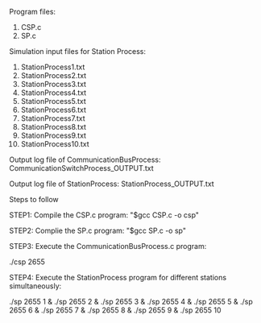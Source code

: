 Program files:
1) CSP.c
2) SP.c

Simulation input files for Station Process:
1) StationProcess1.txt
2) StationProcess2.txt
3) StationProcess3.txt
4) StationProcess4.txt
5) StationProcess5.txt
6) StationProcess6.txt
7) StationProcess7.txt
8) StationProcess8.txt
9) StationProcess9.txt
10) StationProcess10.txt

Output log file of CommunicationBusProcess:
CommunicationSwitchProcess_OUTPUT.txt

Output log file of StationProcess:
StationProcess_OUTPUT.txt


Steps to follow

STEP1:
Compile the CSP.c program:
"$gcc CSP.c -o csp"

STEP2:
Complie the SP.c program:
"$gcc SP.c -o sp"

STEP3:
Execute the CommunicationBusProcess.c program:

./csp 2655

STEP4:
Execute the StationProcess program for different stations simultaneously:

./sp 2655 1 &
./sp 2655 2 &
./sp 2655 3 &
./sp 2655 4 &
./sp 2655 5 &
./sp 2655 6 &
./sp 2655 7 &
./sp 2655 8 &
./sp 2655 9 &
./sp 2655 10

